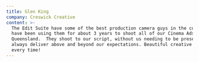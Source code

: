 ```yaml
---
title: Glen King
company: Creswick Creative
content: >-
  The Edit Suite have some of the best production camera guys in the country. We
  have been using them for about 3 years to shoot all of our Cinema Ads up in
  Queensland.  They shoot to our script, without us needing to be present, and
  always deliver above and beyond our expectations. Beautiful creative pictures
  every time!
---
```



